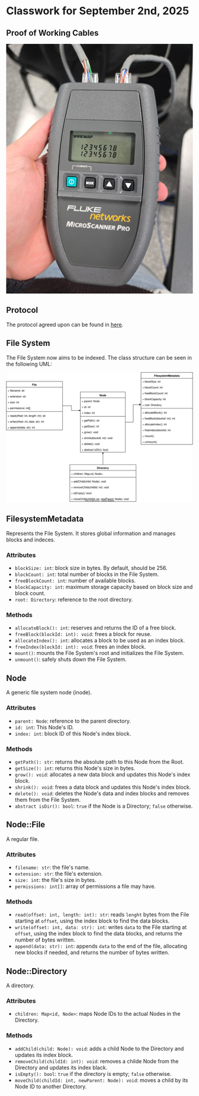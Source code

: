 # Classwork for September 2nd, 2025

## Proof of Working Cables

![connection tester with working results](./cable.jpeg)

## Protocol

The protocol agreed upon can be found in [here](./protocol.pdf).

## File System

The File System now aims to be indexed. The class structure can be seen in the following UML:

![filesystem UML](./filesystem.svg)

## FilesystemMetadata

Represents the File System. It stores global information and manages blocks and indeces.

### Attributes

- `blockSize: int`: block size in bytes. By default, should be 256.
- `blockCount: int`: total number of blocks in the File System.
- `freeBlockCount: int`: number of available blocks.
- `blockCapacity: int`: maximum storage capacity based on block size and block count.
- `root: Directory`: reference to the root directory.

### Methods

- `allocateBlock(): int`: reserves and returns the ID of a free block.
- `freeBlock(blockId: int): void`: frees a block for reuse.
- `allocateIndex(): int`: allocates a block to be used as an index block.
- `freeIndex(blockId: int): void`: frees an index block.
- `mount()`: mounts the File System's root and initializes the File System.
- `unmount()`: safely shuts down the File System.

## Node

A generic file system node (inode).

### Attributes

- `parent: Node`: reference to the parent directory.
- `id: int`: This Node's ID.
- `index: int`: block ID of this Node's index block.

### Methods

- `getPath(): str`: returns the absolute path to this Node from the Root.
- `getSize(): int`: returns this Node's size in bytes.
- `grow(): void`: allocates a new data block and updates this Node's index block.
- `shrink(): void`: frees a data block and updates this Node's index block.
- `delete(): void`: deletes the Node's data and index blocks and removes them from the File System.
- `abstract isDir(): bool`: `true` if the Node is a Directory; `false` otherwise.

## Node::File

A regular file.

### Attributes

- `filename: str`: the file's name.
- `extension: str`: the file's extension.
- `size: int`: the file's size in bytes.
- `permissions: int[]`: array of permissions a file may have.

### Methods

- `read(offset: int, length: int): str`: reads `lenght` bytes from the File starting at `offset`, using the index block to find the data blocks.
- `write(offset: int, data: str): int`: writes `data` to the File starting at `offset`, using the index block to find the data blocks, and returns the number of bytes written.
- `append(data: str): int`: appends `data` to the end of the file, allocating new blocks if needed, and returns the number of bytes written.

## Node::Directory

A directory.

### Attributes

- `children: Map<id, Node>`: maps Node IDs to the actual Nodes in the Directory.

### Methods

- `addChild(child: Node): void`: adds a child Node to the Directory and updates its index block.
- `removeChild(childId: int): void`: removes a childe Node from the Directory and updates its index black.
- `isEmpty(): bool`: `true` if the directory is empty; `false` otherwise.
- `moveChild(childId: int, newParent: Node): void`: moves a child by its Node ID to another Directory.
